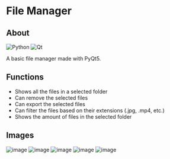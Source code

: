 # File Manager

## About
![Python](https://img.shields.io/badge/python-3670A0?style=for-the-badge&logo=python&logoColor=ffdd54) ![Qt](https://img.shields.io/badge/Qt-%23217346.svg?style=for-the-badge&logo=Qt&logoColor=white)

A basic file manager made with PyQt5.

## Functions
- Shows all the files in a selected folder
- Can remove the selected files
- Can export the selected files
- Can filter the files based on their extensions (.jpg, .mp4, etc.)
- Shows the amount of files in the selected folder

## Images
![image](https://user-images.githubusercontent.com/98183878/193454033-a9108755-14f0-4a08-88ae-47998ea3c290.png)
![image](https://user-images.githubusercontent.com/98183878/193454060-9b7fa70a-71c1-48bd-82f3-d78308257aa3.png)
![image](https://user-images.githubusercontent.com/98183878/193454088-7812f3b5-3194-4a33-b2ad-a5ab9530e35c.png)
![image](https://user-images.githubusercontent.com/98183878/193454078-73cff332-00b8-40ae-a72b-09ad1aac436f.png)
![image](https://user-images.githubusercontent.com/98183878/193454098-00a51960-e43e-4343-b9bd-135f99036c20.png)
